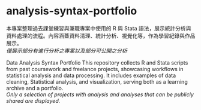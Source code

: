 # analysis-syntax-portfolio
本專案整理過去課堂練習與兼職專案中使用的 R 與 Stata 語法，展示統計分析與資料處理的流程。內容涵蓋資料清理、統計分析、視覺化等，作為學習紀錄與作品展示。  
_僅展示部分有進行分析之專案以及部分可公開之分析_

Data Analysis Syntax Portfolio
This repository collects R and Stata scripts from past coursework and freelance projects, showcasing workflows in statistical analysis and data processing. It includes examples of data cleaning, Statistical analysis, and visualization, serving both as a learning archive and a portfolio.  
_Only a selection of projects with analysis and analyses that can be publicly shared are displayed._
